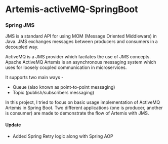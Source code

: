 # Artemis-activeMQ-SpringBoot
### Spring JMS
JMS is a standard API for using MOM (Message Oriented Middleware) in Java. JMS exchanges messages between producers and consumers in a decoupled way.

ActiveMQ is a JMS provider which facilates the use of JMS concepts. Apache ActiveMQ Artemis is an asynchronous messaging system which uses for loosely coupled communication in microservices. 

It supports two main ways - 
- Queue (also known as point-to-point messaging)
- Topic (publish/subscribers messaging)

In this project, I tried to focus on basic usage implementation of ActiveMQ Artemis in Spring Boot. Two different applications (one is producer, another is consumer) are made to demonstrate the flow of Artemis with JMS.

#### Update
- Added Spring Retry logic along with Spring AOP